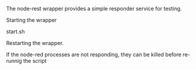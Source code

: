 The node-rest wrapper provides a simple responder service for testing.

Starting the wrapper

start.sh

Restarting the wrapper.

If the node-red processes are not responding, they can be killed before re-runnig the script
